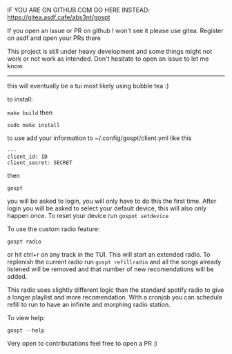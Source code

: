 IF YOU ARE ON GITHUB.COM GO HERE INSTEAD: https://gitea.asdf.cafe/abs3nt/gospt

If you open an issue or PR on github I won't see it please use gitea. Register on asdf and open your PRs there

This project is still under heavy development and some things might not work or not work as intended. Don't hesitate to open an issue to let me know.

---

this will eventually be a tui most likely using bubble tea :)

to install:

```make build```
then

```sudo make install```

to use add your information to ~/.config/gospt/client.yml like this

```
---
client_id: ID
client_secret: SECRET
```

then

```gospt```

you will be asked to login, you will only have to do this the first time. After login you will be asked to select your default device, this will also only happen once. To reset your device run ```gospot setdevice```


To use the custom radio feature:

```gospt radio```


or hit ctrl+r on any track in the TUI. This will start an extended radio. To replenish the current radio run ```gospt refillradio``` and all the songs already listened will be removed and that number of new recomendations will be added.

This radio uses slightly different logic than the standard spotify radio to give a longer playlist and more recomendation. With a cronjob you can schedule refill to run to have an infinite and morphing radio station.


To view help:

```gospt --help```

Very open to contributations feel free to open a PR :)
